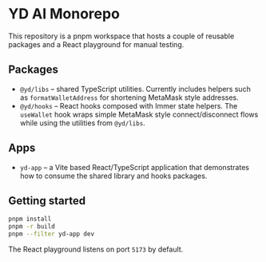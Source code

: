 # YD AI Monorepo

This repository is a pnpm workspace that hosts a couple of reusable packages and a React playground for manual testing.

## Packages

- `@yd/libs` – shared TypeScript utilities. Currently includes helpers such as `formatWalletAddress` for shortening MetaMask style addresses.
- `@yd/hooks` – React hooks composed with Immer state helpers. The `useWallet` hook wraps simple MetaMask style connect/disconnect flows while using the utilities from `@yd/libs`.

## Apps

- `yd-app` – a Vite based React/TypeScript application that demonstrates how to consume the shared library and hooks packages.

## Getting started

```bash
pnpm install
pnpm -r build
pnpm --filter yd-app dev
```

The React playground listens on port `5173` by default.
